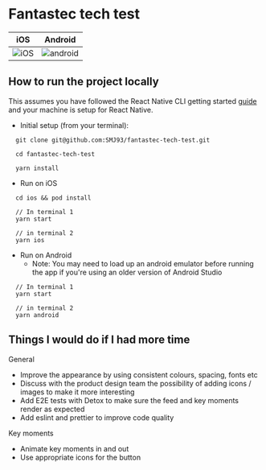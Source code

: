 # Fantastec tech test

| iOS                   | Android                      |
| --------------------- | ---------------------------- |
| ![iOS](/docs/ios.gif) | ![android](docs/android.gif) |

## How to run the project locally

This assumes you have followed the React Native CLI getting started [guide](https://reactnative.dev/docs/getting-started) and your machine is setup for React Native.

- Initial setup (from your terminal):

```
  git clone git@github.com:SMJ93/fantastec-tech-test.git

  cd fantastec-tech-test

  yarn install
```

- Run on iOS

```
  cd ios && pod install

  // In terminal 1
  yarn start

  // in terminal 2
  yarn ios
```

- Run on Android
  - Note: You may need to load up an android emulator before running the app if you're using an older version of Android Studio

```
  // In terminal 1
  yarn start

  // in terminal 2
  yarn android
```

## Things I would do if I had more time

General

- Improve the appearance by using consistent colours, spacing, fonts etc
- Discuss with the product design team the possibility of adding icons / images to make it more interesting
- Add E2E tests with Detox to make sure the feed and key moments render as expected
- Add eslint and prettier to improve code quality

Key moments

- Animate key moments in and out
- Use appropriate icons for the button
